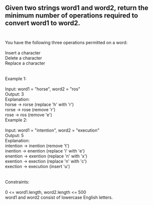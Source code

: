 ## Given two strings word1 and word2, return the minimum number of operations required to convert word1 to word2. <br> <br> 
You have the following three operations permitted on a word: <br> <br> 
Insert a character <br> 
Delete a character <br> 
Replace a character <br> <br> <br> 
Example 1: <br> <br> 
Input: word1 = "horse", word2 = "ros" <br> 
Output: 3 <br> 
Explanation: <br> 
horse -> rorse (replace 'h' with 'r') <br> 
rorse -> rose (remove 'r') <br> 
rose -> ros (remove 'e') <br> 
Example 2: <br> <br> 
Input: word1 = "intention", word2 = "execution" <br> 
Output: 5 <br> 
Explanation: <br> 
intention -> inention (remove 't') <br> 
inention -> enention (replace 'i' with 'e') <br> 
enention -> exention (replace 'n' with 'x') <br> 
exention -> exection (replace 'n' with 'c') <br> 
exection -> execution (insert 'u') <br> <br> <br> 
Constraints: <br> <br> 
0 <= word1.length, word2.length <= 500 <br> 
word1 and word2 consist of lowercase English letters. <br> 
